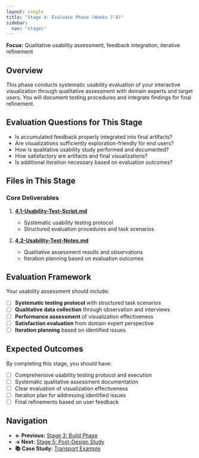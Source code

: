 ```yaml
---
layout: single
title: "Stage 4: Evaluate Phase (Weeks 7-8)"
sidebar:
  nav: "stages"
---
```


**Focus:** Qualitative usability assessment, feedback integration, iterative refinement

## Overview
This phase conducts systematic usability evaluation of your interactive visualization through qualitative assessment with domain experts and target users. You will document testing procedures and integrate findings for final refinement.

## Evaluation Questions for This Stage
- Is accumulated feedback properly integrated into final artifacts?
- Are visualizations sufficiently exploration-friendly for end users?
- How is qualitative usability study performed and documented?
- How satisfactory are artifacts and final visualizations?
- Is additional iteration necessary based on evaluation outcomes?

## Files in This Stage

### Core Deliverables
1. **[4.1-Usability-Test-Script.md](4.1-Usability-Test-Script)**
   - Systematic usability testing protocol
   - Structured evaluation procedures and task scenarios

2. **[4.2-Usability-Test-Notes.md](4.2-Usability-Test-Notes)**
   - Qualitative assessment results and observations
   - Iteration planning based on evaluation outcomes

## Evaluation Framework
Your usability assessment should include:
- [ ] **Systematic testing protocol** with structured task scenarios
- [ ] **Qualitative data collection** through observation and interviews
- [ ] **Performance assessment** of visualization effectiveness
- [ ] **Satisfaction evaluation** from domain expert perspective
- [ ] **Iteration planning** based on identified issues

## Expected Outcomes
By completing this stage, you should have:
- [ ] Comprehensive usability testing protocol and execution
- [ ] Systematic qualitative assessment documentation
- [ ] Clear evaluation of visualization effectiveness
- [ ] Iteration plan for addressing identified issues
- [ ] Final refinements based on user feedback

## Navigation
- **← Previous:** [Stage 3: Build Phase](../Stage-3-Build-Phase/README)
- **→ Next:** [Stage 5: Post-Design Study](../Stage-5-Post-Design-Study/README)
- **📚 Case Study:** [Transport Example](../Training-Materials/Case-Studies/README)

